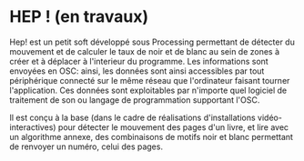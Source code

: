 # HEP ! (en travaux)

Hep! est un petit soft développé sous Processing permettant de détecter du mouvement et de calculer le taux de noir et de blanc au sein de zones à créer et à déplacer à l'interieur du programme. Les informations sont envoyées en OSC: ainsi, les données sont ainsi accessibles par tout périphérique connecté sur le même réseau que l'ordinateur faisant tourner l'application. Ces données sont exploitables par n'importe quel logiciel de traitement de son ou langage de programmation supportant l'OSC.  

Il est conçu à la base (dans le cadre de réalisations d'installations vidéo-interactives) pour détecter le mouvement des pages d'un livre, et lire avec un algorithme annexe, des combinaisons de motifs noir et blanc permettant de renvoyer un numéro, celui des pages.
